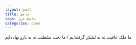 ```yaml
---
layout: post
title: حافظ
tags: حافظ غزل
categories: poem
---
```


ما ملک عافیت نه به لشکر گرفته‌ایم / ما تخت سلطنت نه به بازو نهاده‌ایم
